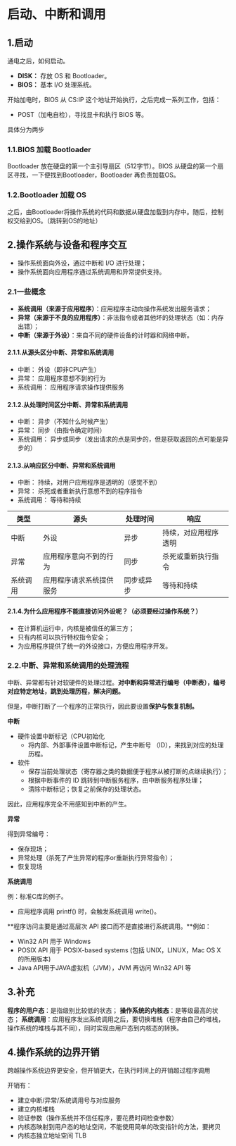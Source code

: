 # 启动、中断和调用

## 1.启动

通电之后，如何启动。

- **DISK：** 存放 OS 和 Bootloader。 
- **BIOS：** 基本 I/O 处理系统。


开始加电时，BIOS 从 CS:IP 这个地址开始执行，之后完成一系列工作，包括：

- POST（加电自检），寻找显卡和执行 BIOS 等。

具体分为两步

### 1.1.BIOS 加载 Bootloader

Bootloader 放在硬盘的第一个主引导扇区（512字节）。BIOS 从硬盘的第一个扇区寻找，一下便找到Bootloader，Bootloader 再负责加载OS。

### 1.2.Bootloader 加载 OS

之后，由Bootloader将操作系统的代码和数据从硬盘加载到内存中。随后，控制权交给到OS。（跳转到OS的地址）

## 2.操作系统与设备和程序交互

- 操作系统面向外设，通过中断和 I/O 进行处理；
- 操作系统面向应用程序通过系统调用和异常提供支持。

### 2.1一些概念

- **系统调用（来源于应用程序）**：应用程序主动向操作系统发出服务请求；
- **异常（来源于不良的应用程序）**：非法指令或者其他坏的处理状态（如：内存出错）；
- **中断（来源于外设）**：来自不同的硬件设备的计时器和网络中断。

#### 2.1.1.从源头区分中断、异常和系统调用

- 中断： 外设（即非CPU产生）
- 异常： 应用程序意想不到的行为
- 系统调用： 应用程序请求操作提供服务

#### 2.1.2.从处理时间区分中断、异常和系统调用

- 中断： 异步（不知什么时候产生）
- 异常： 同步（由指令确定时间）
- 系统调用： 异步或同步（发出请求的点是同步的，但是获取返回的点可能是异步的）

#### 2.1.3.从响应区分中断、异常和系统调用

- 中断： 持续，对用户应用程序是透明的（感觉不到）
- 异常： 杀死或者重新执行意想不到的程序指令
- 系统调用： 等待和持续

| 类型     | 源头                     | 处理时间   | 响应                 |
| -------- | ------------------------ | ---------- | -------------------- |
| 中断     | 外设                     | 异步       | 持续，对应用程序透明 |
| 异常     | 应用程序意向不到的行为   | 同步       | 杀死或重新执行指令   |
| 系统调用 | 应用程序请求系统提供服务 | 同步或异步 | 等待和持续           |

#### 2.1.4.为什么应用程序不能直接访问外设呢？（必须要经过操作系统？）

- 在计算机运行中，内核是被信任的第三方；
- 只有内核可以执行特权指令安全；
- 为应用程序提供了统一的外设接口，方便应用程序开发。

### 2.2.中断、异常和系统调用的处理流程

中断、异常都有针对软硬件的处理过程。**对中断和异常进行编号（中断表），编号对应特定地址，跳到处理历程，解决问题。**

但是，中断打断了一个程序的正常执行，因此要设置**保护与恢复机制。**

**中断**

- 硬件设置中断标记（CPU初始化
   - 将内部、外部事件设置中断标记，产生中断号 （ID），来找到对应的处理历程。
- 软件
   - 保存当前处理状态（寄存器之类的数据便于程序从被打断的点继续执行）；
   - 根据中断事件的 ID 跳转到中断服务程序，由中断服务程序处理；
   - 清除中断标记；恢复之前保存的处理状态。

 因此，应用程序完全不用感知到中断的产生。

**异常**

得到异常编号：

- 保存现场；
- 异常处理（杀死了产生异常的程序or重新执行异常指令）；
- 恢复现场

**系统调用**

例：标准C库的例子。

- 应用程序调用 printf() 时，会触发系统调用 write()。

**程序访问主要是通过高层次 API 接口而不是直接进行系统调用。**例如：

- Win32 API 用于 Windows
- POSIX API 用于 POSIX-based systems (包括 UNIX，LINUX，Mac OS X 的所用版本)
- Java API用于JAVA虚拟机（JVM），JVM 再访问 Win32 API 等

## 3.补充

**程序的用户态**：是指级别比较低的状态；
**操作系统的内核态**：是等级最高的状态；
**系统调用**：应用程序发出系统调用之后，要切换堆栈（程序由自己的堆栈，操作系统的堆栈与其不同），同时实现由用户态到内核态的转换。

## 4.操作系统的边界开销

跨越操作系统边界更安全，但开销更大，在执行时间上的开销超过程序调用

开销有：

- 建立中断/异常/系统调用号与对应服务
- 建立内核堆栈
- 验证参数（操作系统并不信任程序，要花费时间检查参数）
- 内核态映射到用户态的地址空间，不能使用简单的改变指针的方法，要拷贝
- 内核态独立地址空间 TLB
